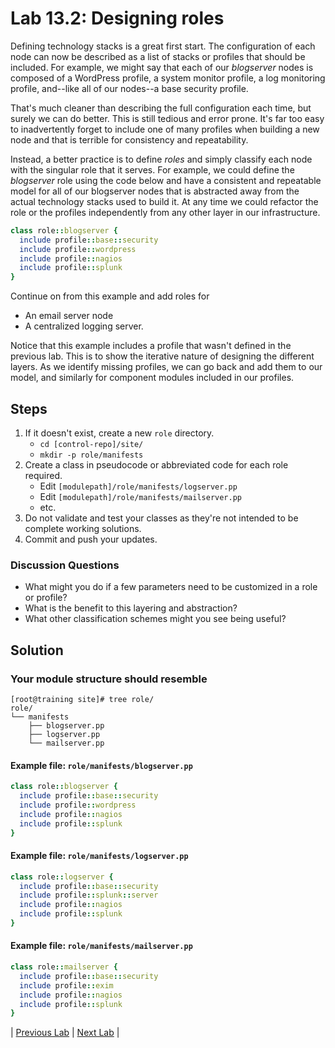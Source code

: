 # Lab 13.2: Designing roles

Defining technology stacks is a great first start. The configuration of each node can now be described as a list of stacks or profiles that should be included. For example, we might say that each of our *blogserver* nodes is composed of a WordPress profile, a system monitor profile, a log monitoring profile, and--like all of our nodes--a base security profile.

That's much cleaner than describing the full configuration each time, but surely we can do better. This is still tedious and error prone. It's far too easy to inadvertently forget to include one of many profiles when building a new node and that is terrible for consistency and repeatability.

Instead, a better practice is to define *roles* and simply classify each node with the singular role that it serves. For example, we could define the *blogserver* role using the code below and have a consistent and repeatable model for all of our blogserver nodes that is abstracted away from the actual technology stacks used to build it. At any time we could refactor the role or the profiles independently from any other layer in our infrastructure.

```ruby
class role::blogserver {
  include profile::base::security
  include profile::wordpress
  include profile::nagios
  include profile::splunk
}
```

Continue on from this example and add roles for

* An email server node
* A centralized logging server.

Notice that this example includes a profile that wasn't defined in the previous lab. This is to show the iterative nature of designing the different layers. As we identify missing profiles, we can go back and add them to our model, and similarly for component modules included in our profiles.

## Steps

1. If it doesn't exist, create a new `role` directory.
    * `cd [control-repo]/site/`
    * `mkdir -p role/manifests`
1. Create a class in pseudocode or abbreviated code for each role required.
    * Edit `[modulepath]/role/manifests/logserver.pp`
    * Edit `[modulepath]/role/manifests/mailserver.pp`
    * etc.
1. Do not validate and test your classes as they're not intended to be complete
   working solutions.
1. Commit and push your updates.

### Discussion Questions

* What might you do if a few parameters need to be customized in a role or profile?
* What is the benefit to this layering and abstraction?
* What other classification schemes might you see being useful?

## Solution

### Your module structure should resemble

```plaintext
[root@training site]# tree role/
role/
└── manifests
    ├── blogserver.pp
    ├── logserver.pp
    └── mailserver.pp
```

#### Example file: `role/manifests/blogserver.pp`

```ruby
class role::blogserver {
  include profile::base::security
  include profile::wordpress
  include profile::nagios
  include profile::splunk
}
```

#### Example file: `role/manifests/logserver.pp`

```ruby
class role::logserver {
  include profile::base::security
  include profile::splunk::server
  include profile::nagios
  include profile::splunk
}
```

#### Example file: `role/manifests/mailserver.pp`

```ruby
class role::mailserver {
  include profile::base::security
  include profile::exim
  include profile::nagios
  include profile::splunk
}
```

|  [Previous Lab](../lab-13.1-Designing-profiles)  |  [Next Lab](../lab-14.1-Unit-test-a-class)  |
